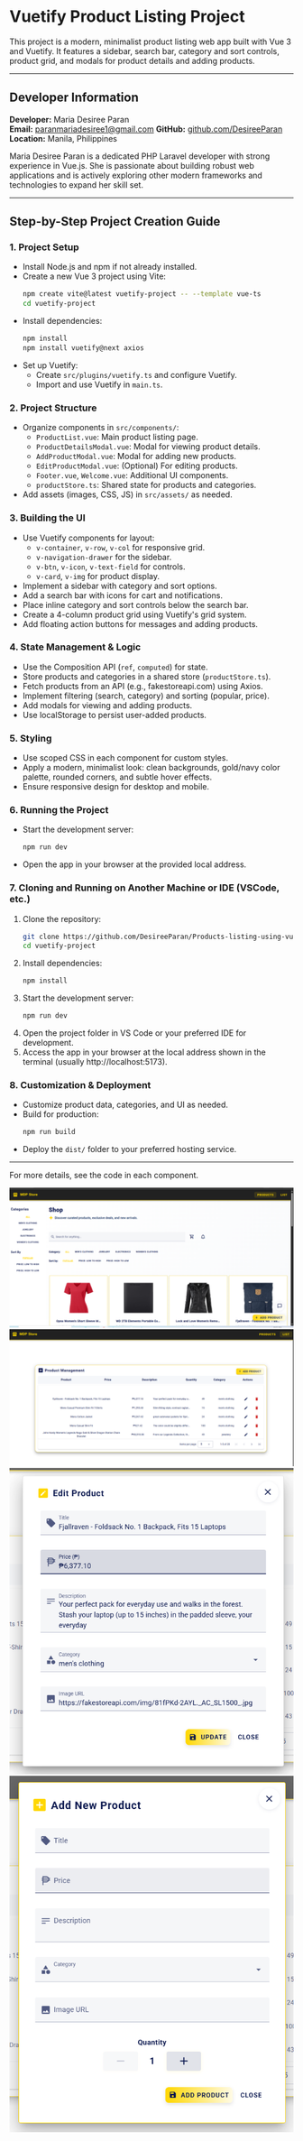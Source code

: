 # Vuetify Product Listing Project

This project is a modern, minimalist product listing web app built with Vue 3 and Vuetify. It features a sidebar, search bar, category and sort controls, product grid, and modals for product details and adding products.

---

## Developer Information

**Developer:** Maria Desiree Paran  
**Email:** paranmariadesiree1@gmail.com
**GitHub:** [github.com/DesireeParan](https://github.com/DesireeParan)  
**Location:** Manila, Philippines

Maria Desiree Paran is a dedicated PHP Laravel developer with strong experience in Vue.js. She is passionate about building robust web applications and is actively exploring other modern frameworks and technologies to expand her skill set.

---

## Step-by-Step Project Creation Guide

### 1. Project Setup
- Install Node.js and npm if not already installed.
- Create a new Vue 3 project using Vite:
  ```sh
  npm create vite@latest vuetify-project -- --template vue-ts
  cd vuetify-project
  ```
- Install dependencies:
  ```sh
  npm install
  npm install vuetify@next axios
  ```
- Set up Vuetify:
  - Create `src/plugins/vuetify.ts` and configure Vuetify.
  - Import and use Vuetify in `main.ts`.

### 2. Project Structure
- Organize components in `src/components/`:
  - `ProductList.vue`: Main product listing page.
  - `ProductDetailsModal.vue`: Modal for viewing product details.
  - `AddProductModal.vue`: Modal for adding new products.
  - `EditProductModal.vue`: (Optional) For editing products.
  - `Footer.vue`, `Welcome.vue`: Additional UI components.
  - `productStore.ts`: Shared state for products and categories.
- Add assets (images, CSS, JS) in `src/assets/` as needed.

### 3. Building the UI
- Use Vuetify components for layout:
  - `v-container`, `v-row`, `v-col` for responsive grid.
  - `v-navigation-drawer` for the sidebar.
  - `v-btn`, `v-icon`, `v-text-field` for controls.
  - `v-card`, `v-img` for product display.
- Implement a sidebar with category and sort options.
- Add a search bar with icons for cart and notifications.
- Place inline category and sort controls below the search bar.
- Create a 4-column product grid using Vuetify's grid system.
- Add floating action buttons for messages and adding products.

### 4. State Management & Logic
- Use the Composition API (`ref`, `computed`) for state.
- Store products and categories in a shared store (`productStore.ts`).
- Fetch products from an API (e.g., fakestoreapi.com) using Axios.
- Implement filtering (search, category) and sorting (popular, price).
- Add modals for viewing and adding products.
- Use localStorage to persist user-added products.

### 5. Styling
- Use scoped CSS in each component for custom styles.
- Apply a modern, minimalist look: clean backgrounds, gold/navy color palette, rounded corners, and subtle hover effects.
- Ensure responsive design for desktop and mobile.

### 6. Running the Project
- Start the development server:
  ```sh
  npm run dev
  ```
- Open the app in your browser at the provided local address.

### 7. Cloning and Running on Another Machine or IDE (VSCode, etc.)
1. Clone the repository:
   ```sh
   git clone https://github.com/DesireeParan/Products-listing-using-vuetify-and-fakestore-api
   cd vuetify-project
   ```
2. Install dependencies:
   ```sh
   npm install
   ```
3. Start the development server:
   ```sh
   npm run dev
   ```
4. Open the project folder in VS Code or your preferred IDE for development.
5. Access the app in your browser at the local address shown in the terminal (usually http://localhost:5173).

### 8. Customization & Deployment
- Customize product data, categories, and UI as needed.
- Build for production:
  ```sh
  npm run build
  ```
- Deploy the `dist/` folder to your preferred hosting service.

---

For more details, see the code in each component.

<img src="src/assets/images/image1.png">
<img src="src/assets/images/image2.png">
<img src="src/assets/images/image3.png">
<img src="src/assets/images/image4.png">